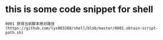 
# this is some code snippet for shell


    0001 获得当前脚本绝对路径(https://github.com/lyx003288/shell/blob/master/0001.obtain-script-path.sh)
